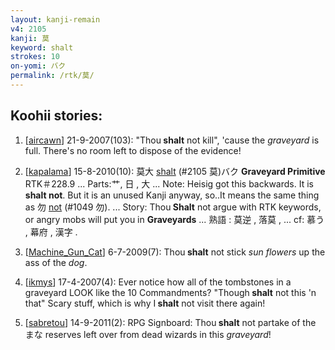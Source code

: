 ```yaml
---
layout: kanji-remain
v4: 2105
kanji: 莫
keyword: shalt
strokes: 10
on-yomi: バク
permalink: /rtk/莫/
---
```


## Koohii stories: 

1) [<a href="http://kanji.koohii.com/profile/aircawn">aircawn</a>] 21-9-2007(103): &quot;Thou<strong> shalt</strong> not kill&quot;, &#039;cause the <em>graveyard</em> is full. There&#039;s no room left to dispose of the evidence!

2) [<a href="http://kanji.koohii.com/profile/kapalama">kapalama</a>] 15-8-2010(10): 莫大 <a href="../v4/2105.html">shalt</a> (#2105 莫)バク <strong>Graveyard Primitive</strong> RTK＃228.9 ... Parts:艹, 日 , 大 ... Note: Heisig got this backwards. It is <strong>shalt not</strong>. But it is an unused Kanji anyway, so..It means the same thing as 勿 <a href="../v4/1049.html">not</a> (#1049 勿). ... Story: Thou<strong> Shalt</strong> not argue with RTK keywords, or angry mobs will put you in <strong>Graveyards</strong> ... 熟語 : 莫逆 , 落莫 , ... cf: 慕う , 幕府 , 漢字 .

3) [<a href="http://kanji.koohii.com/profile/Machine_Gun_Cat">Machine_Gun_Cat</a>] 6-7-2009(7): Thou<strong> shalt</strong> not stick <em>sun flowers</em> up the ass of the <em>dog</em>.

4) [<a href="http://kanji.koohii.com/profile/ikmys">ikmys</a>] 17-4-2007(4): Ever notice how all of the tombstones in a graveyard LOOK like the 10 Commandments? &quot;Though<strong> shalt</strong> not this &#039;n that&quot; Scary stuff, which is why I<strong> shalt</strong> not visit there again!

5) [<a href="http://kanji.koohii.com/profile/sabretou">sabretou</a>] 14-9-2011(2): RPG Signboard: Thou<strong> shalt</strong> not partake of the まな reserves left over from dead wizards in this <em>graveyard</em>!

